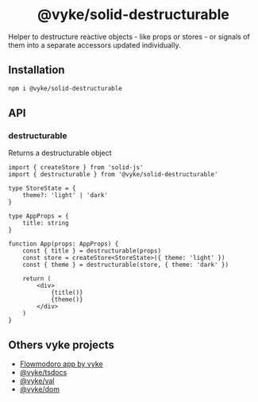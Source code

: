 <div align="center">
	<h1>
		@vyke/solid-destructurable
	</h1>
</div>
Helper to destructure reactive objects - like props or stores - or signals of them into a separate accessors updated individually.

## Installation
```sh
npm i @vyke/solid-destructurable
```

## API
### destructurable
Returns a destructurable object

```tsx
import { createStore } from 'solid-js'
import { destructurable } from '@vyke/solid-destructurable'

type StoreState = {
	theme?: 'light' | 'dark'
}

type AppProps = {
	title: string
}

function App(props: AppProps) {
	const { title } = destructurable(props)
	const store = createStore<StoreState>({ theme: 'light' })
	const { theme } = destructurable(store, { theme: 'dark' })

	return (
		<div>
			{title()}
			{theme()}
		</div>
	)
}
```

## Others vyke projects
- [Flowmodoro app by vyke](https://github.com/albizures/vyke-flowmodoro)
- [@vyke/tsdocs](https://github.com/albizures/vyke-tsdocs)
- [@vyke/val](https://github.com/albizures/vyke-val)
- [@vyke/dom](https://github.com/albizures/vyke-dom)
